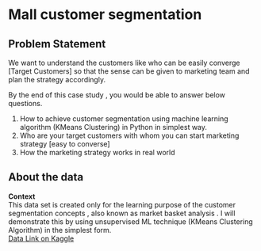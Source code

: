 # Mall customer segmentation

## Problem Statement
We want to understand the customers like who can be easily converge [Target Customers] so that the sense can be given to marketing team and plan the strategy accordingly.

By the end of this case study , you would be able to answer below questions.
1. How to achieve customer segmentation using machine learning algorithm (KMeans Clustering) in Python in simplest way.
2. Who are your target customers with whom you can start marketing strategy [easy to converse]
3. How the marketing strategy works in real world

## About the data
**Context**   
This data set is created only for the learning purpose of the customer segmentation concepts , also known as market basket analysis . I will demonstrate this by using unsupervised ML technique (KMeans Clustering Algorithm) in the simplest form.   
[Data Link on Kaggle ](https://www.kaggle.com/datasets/vjchoudhary7/customer-segmentation-tutorial-in-python)